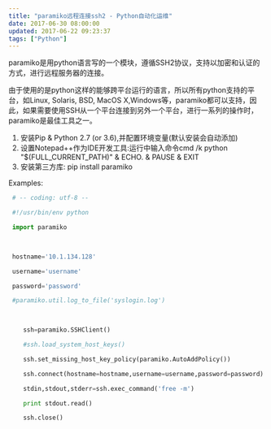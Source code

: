 ```yaml
---
title: "paramiko远程连接ssh2 - Python自动化运维"
date: 2017-06-30 08:00:00
updated: 2017-06-22 09:23:37
tags: ["Python"]
---
```

paramiko是用python语言写的一个模块，遵循SSH2协议，支持以加密和认证的方式，进行远程服务器的连接。

由于使用的是python这样的能够跨平台运行的语言，所以所有python支持的平台，如Linux, Solaris, BSD, MacOS X,Windows等，paramiko都可以支持，因此，如果需要使用SSH从一个平台连接到另外一个平台，进行一系列的操作时，paramiko是最佳工具之一。  

  
1. 安装Pip & Python 2.7 (or 3.6),并配置环境变量(默认安装会自动添加)
2. 设置Notepad++作为IDE开发工具:运行中输入命令cmd /k python "$(FULL_CURRENT_PATH)" & ECHO. & PAUSE & EXIT
3. 安装第三方库: pip install paramiko

Examples:
 
```python
 # -- coding: utf-8 --

 #!/usr/bin/env python

 import paramiko

 

 hostname='10.1.134.128'

 username='username'

 password='password'

 #paramiko.util.log_to_file('syslogin.log')

    

    ssh=paramiko.SSHClient()

    #ssh.load_system_host_keys()

    ssh.set_missing_host_key_policy(paramiko.AutoAddPolicy())

    ssh.connect(hostname=hostname,username=username,password=password)

    stdin,stdout,stderr=ssh.exec_command('free -m')

    print stdout.read()

    ssh.close()

  

  

